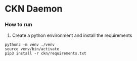 # CKN Daemon


### How to run

1. Create a python environment and install the requirements
```shell
python3 -m venv ./venv
source venv/bin/activate
pip3 install -r ckn/requirements.txt
```


